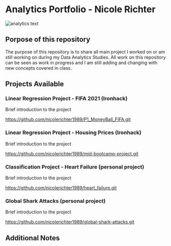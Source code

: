 # Analytics Portfolio - Nicole Richter

![analytics text](data.jpeg)

## Porpose of this repository

The purpose of this repository is to share all main project I worked on or am still working on during my Data Analytics Studies.
All work on this repository can be seen as work in progress and I am still adding and changing with new concepts covered in class.

## Projects Available

### Linear Regression Project - FIFA 2021 (Ironhack)

Brief introduction to the project

https://github.com/nicolerichter1989/P1_MoneyBall_FIFA.git

### Linear Regression Project - Housing Prices (Ironhack)

Brief introduction to the project

https://github.com/nicolerichter1989/mid-bootcamp-project.git

### Classification Project - Heart Failure (personal project)

Brief introduction to the project

https://github.com/nicolerichter1989/heart_failure.git

### Global Shark Attacks (personal project)

Brief introduction to the project

https://github.com/nicolerichter1989/global-shark-attacks.git

## Additional Notes

